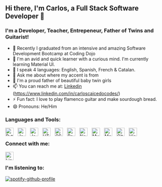 ## Hi there, I'm Carlos, a Full Stack Software Developer 👋

<!-- ![](https://github.com/MishManners/MishManners/blob/master/MishManners%20Room%20animated.gif) -->
<!-- <iframe src="https://giphy.com/embed/9iv4ErObYQvrW" width="480" height="270" frameBorder="0" class="giphy-embed" allowFullScreen></iframe><p><a href="https://giphy.com/gifs/tech-computing-metaverse-9iv4ErObYQvrW">via GIPHY</a></p> -->

### I'm a Developer, Teacher, Entrepeneur, Father of Twins and Guitarist!

- 🔭 Recently I graduated from an intensive and amazing Software Development Bootcamp at Coding Dojo
- 🌱 I'm an avid and quick learner with a curious mind. I'm currently learning Material UI. 
- 🥅 I speak 4 languages: English, Spanish, French & Catalan. 
- 💬 Ask me about where my accent is from
- 👯 I'm a proud father of beautiful baby twin girls
- 📫 You can reach me at: [Linkedin] (https://www.linkedin.com/in/carloscaicedocodes/) 
- ⚡ Fun fact: I love to play flamenco guitar and make sourdough bread. 
- 😄 Pronouns: He/Him

<!-- ### Connect with me: -->

### Languages and Tools:

[<img align="left" alt="Python" width="26px" src="https://cdn.jsdelivr.net/gh/devicons/devicon/icons/python/python-original.svg" style="padding-right:10px;" />][linkedin]
[<img align="left" alt="Java" width="26px" src="https://cdn.jsdelivr.net/gh/devicons/devicon/icons/java/java-original.svg" style="padding-right:10px;" />][linkedin]
[<img align="left" alt="Javascript" width="26px" src="https://cdn.jsdelivr.net/gh/devicons/devicon/icons/javascript/javascript-original.svg" style="padding-right:10px;" />][linkedin]
[<img align="left" alt="HTML5" width="26px" src="https://cdn.jsdelivr.net/gh/devicons/devicon/icons/html5/html5-original.svg" style="padding-right:10px;" />][linkedin]
[<img align="left" alt="CSS3" width="26px" src="https://cdn.jsdelivr.net/gh/devicons/devicon/icons/css3/css3-original.svg" style="padding-right:10px;" />][linkedin]
[<img align="left" alt="React" width="26px" src="https://cdn.jsdelivr.net/gh/devicons/devicon/icons/react/react-original.svg" style="padding-right:10px;" />][linkedin]
[<img align="left" alt="Node.js" width="26px" src="https://cdn.jsdelivr.net/gh/devicons/devicon/icons/nodejs/nodejs-original.svg" style="padding-right:10px;" />][linkedin]
[<img align="left" alt="MySQL" width="26px" src="https://cdn.jsdelivr.net/gh/devicons/devicon/icons/mysql/mysql-original.svg" style="padding-right:10px;" />][linkedin]
[<img align="left" alt="MongoDB" width="26px" src="https://cdn.jsdelivr.net/gh/devicons/devicon/icons/mongodb/mongodb-original.svg" style="padding-right:10px;" />][linkedin]
[<img align="left" alt="Git" width="26px" src="https://cdn.jsdelivr.net/gh/devicons/devicon/icons/git/git-original.svg" style="padding-right:10px;" />][linkedin]
[<img align="left" alt="Visual Studio Code" width="26px" src="https://cdn.jsdelivr.net/gh/devicons/devicon/icons/vscode/vscode-original.svg" style="padding-right:10px;" />][linkedin]

<br />

### Connect with me:

[<img align="left" alt="Linked-in" width="26px" src="https://cdn.jsdelivr.net/gh/devicons/devicon/icons/linkedin/linkedin-original.svg" style="padding-right:10px;" />][linkedin]

<br />

### I'm listening to:

[![spotify-github-profile](https://spotify-github-profile.vercel.app/api/view?uid=calicheccmusica&cover_image=true&theme=novatorem&bar_color=53b14f&bar_color_cover=true)](https://github.com/kittinan/spotify-github-profile)

[linkedin]: https://linkedin.com/in/carloscaicedocodes
